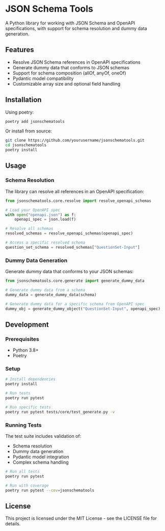 # JSON Schema Tools

A Python library for working with JSON Schema and OpenAPI specifications, with support for schema resolution and dummy data generation.

## Features

- Resolve JSON Schema references in OpenAPI specifications
- Generate dummy data that conforms to JSON schemas
- Support for schema composition (allOf, anyOf, oneOf)
- Pydantic model compatibility
- Customizable array size and optional field handling

## Installation

Using poetry:

```bash
poetry add jsonschematools
```

Or install from source:

```bash
git clone https://github.com/yourusername/jsonschematools.git
cd jsonschematools
poetry install
```

## Usage

### Schema Resolution

The library can resolve all references in an OpenAPI specification:

```python
from jsonschematools.core.resolve import resolve_openapi_schemas

# Load your OpenAPI spec
with open("openapi.json") as f:
    openapi_spec = json.load(f)

# Resolve all schemas
resolved_schemas = resolve_openapi_schemas(openapi_spec)

# Access a specific resolved schema
question_set_schema = resolved_schemas["QuestionSet-Input"]
```

### Dummy Data Generation

Generate dummy data that conforms to your JSON schemas:

```python
from jsonschematools.core.generate import generate_dummy_data

# Generate dummy data from a schema
dummy_data = generate_dummy_data(schema)

# Generate dummy data for a specific schema from OpenAPI spec
dummy_obj = generate_dummy_object("QuestionSet-Input", openapi_spec)
```

## Development

### Prerequisites

- Python 3.8+
- Poetry

### Setup

```bash
# Install dependencies
poetry install

# Run tests
poetry run pytest

# Run specific tests
poetry run pytest tests/core/test_generate.py -v
```

### Running Tests

The test suite includes validation of:
- Schema resolution
- Dummy data generation
- Pydantic model integration
- Complex schema handling

```bash
# Run all tests
poetry run pytest

# Run with coverage
poetry run pytest --cov=jsonschematools
```

## License

This project is licensed under the MIT License - see the LICENSE file for details.
